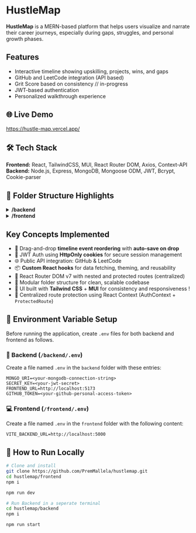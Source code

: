 # HustleMap 

**HustleMap** is a MERN-based platform that helps users visualize and narrate their career journeys, especially during gaps, struggles, and personal growth phases.

## Features
- Interactive timeline showing upskilling, projects, wins, and gaps
- GitHub and LeetCode integration (API based)
- Grit Score based on consistency // in-progress
- JWT-based authentication
- Personalized walkthrough experience

## 🌐 Live Demo
https://hustle-map.vercel.app/

## 🛠️ Tech Stack
**Frontend:** React, TailwindCSS, MUI, React Router DOM, Axios, Context-API  
**Backend:** Node.js, Express, MongoDB, Mongoose ODM, JWT, Bcrypt, Cookie-parser

## 📁 Folder Structure Highlights

<details>
<summary><strong>/backend</strong></summary>

```plaintext
backend/
├── models/           # Mongoose models: User, Profile, TimelineEvent
├── handlers/         # Controllers for auth, profile, and timeline logic
├── middleware/       # Authentication and error handling
├── routes/           # Express routes for auth, profile, timeline
├── utils/            # Helpers: DB connection, JWT, bcrypt test
├── server.js         # Entry point for Express server
├── package.json      # Backend dependencies
```
</details>

<details>
<summary><strong>/frontend</strong></summary>

```plaintext
frontend/
├── src/
│   ├── assets/                 # Static images and logos
│   ├── components/
│   │   ├── layouts/            # Page layouts like ProfileLayout
│   │   ├── pages/
│   │   │   ├── profilePages/   # Profile related pages
│   │   │   ├── timelinePages/  # Timeline related pages
│   │   │   ├── LandingPage.jsx
│   │   │   ├── Login.jsx
│   │   │   └── Signup.jsx
│   │   └── sharedLayouts/      # Common UI like Sidebar
│   ├── routes/                 # React Router setup & centralized protected routes
│   ├── utils/                  
│   │   ├── hooks/              # Custom hooks (useAuthContext, useFetch, etc.)
│   │   ├── axiosInstance.js    # Preconfigured Axios client
│   │   ├── generateTimeline.js # PDF generation for Hustle report
│   │   └── theme.js            # MUI theme configuration
│   ├── App.jsx                 # Root component
│   └── main.jsx                # Entry point
├── tailwind.config.js
├── vite.config.js
├── package.json               # Frontend dependencies

```
</details>

## Key Concepts Implemented

- 🧩 Drag-and-drop **timeline event reordering** with **auto-save on drop**
- 🔐 JWT Auth using **HttpOnly cookies** for secure session management
- 🌐 Public API integration: GitHub & LeetCode
- 📦 **Custom React hooks** for data fetching, theming, and reusability
- 🧯 React Router DOM v7 with nested and protected routes (centralized) 
- 🧱 Modular folder structure for clean, scalable codebase
- 🎨 UI built with **Tailwind CSS** + **MUI** for consistency and responsiveness !
- 🔐 Centralized route protection using React Context (AuthContext + `ProtectedRoute`)


## 🔐 Environment Variable Setup

Before running the application, create `.env` files for both backend and frontend as follows.

### 🔧 Backend (`/backend/.env`)

Create a file named `.env` in the `backend` folder with these entries:

```env
MONGO_URI=<your-mongodb-connection-string>
SECRET_KEY=<your-jwt-secret>
FRONTEND_URL=http://localhost:5173
GITHUB_TOKEN=<your-github-personal-access-token>
```
### 💻 Frontend (`/frontend/.env`)

Create a file named `.env` in the `frontend` folder with the following content:

```env
VITE_BACKEND_URL=http://localhost:5000
```


## 🚀 How to Run Locally
```bash
# Clone and install
git clone https://github.com/PremMallela/hustlemap.git
cd hustlemap/frontend
npm i

npm run dev
```
```bash
# Run Backend in a seperate terminal
cd hustlemap/backend
npm i

npm run start
```

